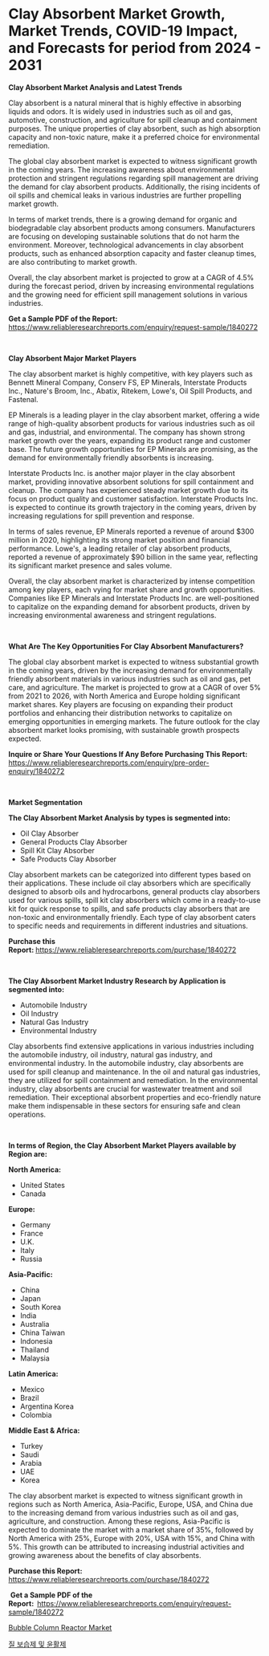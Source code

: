 <p><h1>Clay Absorbent Market Growth, Market Trends, COVID-19 Impact, and Forecasts for period from 2024 - 2031</h1></p><p><strong>Clay Absorbent Market Analysis and Latest Trends</strong></p>
<p><p>Clay absorbent is a natural mineral that is highly effective in absorbing liquids and odors. It is widely used in industries such as oil and gas, automotive, construction, and agriculture for spill cleanup and containment purposes. The unique properties of clay absorbent, such as high absorption capacity and non-toxic nature, make it a preferred choice for environmental remediation.</p><p>The global clay absorbent market is expected to witness significant growth in the coming years. The increasing awareness about environmental protection and stringent regulations regarding spill management are driving the demand for clay absorbent products. Additionally, the rising incidents of oil spills and chemical leaks in various industries are further propelling market growth.</p><p>In terms of market trends, there is a growing demand for organic and biodegradable clay absorbent products among consumers. Manufacturers are focusing on developing sustainable solutions that do not harm the environment. Moreover, technological advancements in clay absorbent products, such as enhanced absorption capacity and faster cleanup times, are also contributing to market growth.</p><p>Overall, the clay absorbent market is projected to grow at a CAGR of 4.5% during the forecast period, driven by increasing environmental regulations and the growing need for efficient spill management solutions in various industries.</p></p>
<p><strong>Get a Sample PDF of the Report:&nbsp;</strong> <a href="https://www.reliableresearchreports.com/enquiry/request-sample/1840272">https://www.reliableresearchreports.com/enquiry/request-sample/1840272</a></p>
<p>&nbsp;</p>
<p><strong>Clay Absorbent Major Market Players</strong></p>
<p><p>The clay absorbent market is highly competitive, with key players such as Bennett Mineral Company, Conserv FS, EP Minerals, Interstate Products Inc., Nature's Broom, Inc., Abatix, Ritekem, Lowe's, Oil Spill Products, and Fastenal. </p><p>EP Minerals is a leading player in the clay absorbent market, offering a wide range of high-quality absorbent products for various industries such as oil and gas, industrial, and environmental. The company has shown strong market growth over the years, expanding its product range and customer base. The future growth opportunities for EP Minerals are promising, as the demand for environmentally friendly absorbents is increasing.</p><p>Interstate Products Inc. is another major player in the clay absorbent market, providing innovative absorbent solutions for spill containment and cleanup. The company has experienced steady market growth due to its focus on product quality and customer satisfaction. Interstate Products Inc. is expected to continue its growth trajectory in the coming years, driven by increasing regulations for spill prevention and response.</p><p>In terms of sales revenue, EP Minerals reported a revenue of around $300 million in 2020, highlighting its strong market position and financial performance. Lowe's, a leading retailer of clay absorbent products, reported a revenue of approximately $90 billion in the same year, reflecting its significant market presence and sales volume.</p><p>Overall, the clay absorbent market is characterized by intense competition among key players, each vying for market share and growth opportunities. Companies like EP Minerals and Interstate Products Inc. are well-positioned to capitalize on the expanding demand for absorbent products, driven by increasing environmental awareness and stringent regulations.</p></p>
<p>&nbsp;</p>
<p><strong>What Are The Key Opportunities For Clay Absorbent Manufacturers?</strong></p>
<p><p>The global clay absorbent market is expected to witness substantial growth in the coming years, driven by the increasing demand for environmentally friendly absorbent materials in various industries such as oil and gas, pet care, and agriculture. The market is projected to grow at a CAGR of over 5% from 2021 to 2026, with North America and Europe holding significant market shares. Key players are focusing on expanding their product portfolios and enhancing their distribution networks to capitalize on emerging opportunities in emerging markets. The future outlook for the clay absorbent market looks promising, with sustainable growth prospects expected.</p></p>
<p><strong>Inquire or Share Your Questions If Any Before Purchasing This Report:</strong> <a href="https://www.reliableresearchreports.com/enquiry/pre-order-enquiry/1840272">https://www.reliableresearchreports.com/enquiry/pre-order-enquiry/1840272</a></p>
<p>&nbsp;</p>
<p><strong>Market Segmentation</strong></p>
<p><strong>The Clay Absorbent Market Analysis by types is segmented into:</strong></p>
<p><ul><li>Oil Clay Absorber</li><li>General Products Clay Absorber</li><li>Spill Kit Clay Absorber</li><li>Safe Products Clay Absorber</li></ul></p>
<p><p>Clay absorbent markets can be categorized into different types based on their applications. These include oil clay absorbers which are specifically designed to absorb oils and hydrocarbons, general products clay absorbers used for various spills, spill kit clay absorbers which come in a ready-to-use kit for quick response to spills, and safe products clay absorbers that are non-toxic and environmentally friendly. Each type of clay absorbent caters to specific needs and requirements in different industries and situations.</p></p>
<p><strong>Purchase this Report:&nbsp;</strong><a href="https://www.reliableresearchreports.com/purchase/1840272">https://www.reliableresearchreports.com/purchase/1840272</a></p>
<p>&nbsp;</p>
<p><strong>The Clay Absorbent Market Industry Research by Application is segmented into:</strong></p>
<p><ul><li>Automobile Industry</li><li>Oil Industry</li><li>Natural Gas Industry</li><li>Environmental Industry</li></ul></p>
<p><p>Clay absorbents find extensive applications in various industries including the automobile industry, oil industry, natural gas industry, and environmental industry. In the automobile industry, clay absorbents are used for spill cleanup and maintenance. In the oil and natural gas industries, they are utilized for spill containment and remediation. In the environmental industry, clay absorbents are crucial for wastewater treatment and soil remediation. Their exceptional absorbent properties and eco-friendly nature make them indispensable in these sectors for ensuring safe and clean operations.</p></p>
<p>&nbsp;</p>
<p><strong>In terms of Region, the Clay Absorbent Market Players available by Region are:</strong></p>
<p>
    <p> <strong> North America: </strong>
        <ul>
            <li>United States</li>
            <li>Canada</li>
        </ul>
        </p> 
    <p> <strong> Europe: </strong>
        <ul>
            <li>Germany</li>
            <li>France</li>
            <li>U.K.</li>
            <li>Italy</li>
            <li>Russia</li>
        </ul>
        </p> 
    <p> <strong> Asia-Pacific: </strong>
        <ul>
            <li>China</li>
            <li>Japan</li>
            <li>South Korea</li>
            <li>India</li>
            <li>Australia</li>
            <li>China Taiwan</li>
            <li>Indonesia</li>
            <li>Thailand</li>
            <li>Malaysia</li>
        </ul>
        </p> 
    <p> <strong> Latin America: </strong>
        <ul>
            <li>Mexico</li>
            <li>Brazil</li>
            <li>Argentina Korea</li>
            <li>Colombia</li>
        </ul>
        </p> 
    <p> <strong> Middle East & Africa: </strong>
        <ul>
            <li>Turkey</li>
            <li>Saudi</li>
            <li>Arabia</li>
            <li>UAE</li>
            <li>Korea</li>
        </ul>
    </p>
    </p>
<p><p>The clay absorbent market is expected to witness significant growth in regions such as North America, Asia-Pacific, Europe, USA, and China due to the increasing demand from various industries such as oil and gas, agriculture, and construction. Among these regions, Asia-Pacific is expected to dominate the market with a market share of 35%, followed by North America with 25%, Europe with 20%, USA with 15%, and China with 5%. This growth can be attributed to increasing industrial activities and growing awareness about the benefits of clay absorbents.</p></p>
<p><strong>Purchase this Report: </strong><a href="https://www.reliableresearchreports.com/purchase/1840272">https://www.reliableresearchreports.com/purchase/1840272</a></p>
<p>&nbsp;<strong>Get a Sample PDF of the Report:&nbsp;&nbsp;</strong><a href="https://www.reliableresearchreports.com/enquiry/request-sample/1840272">https://www.reliableresearchreports.com/enquiry/request-sample/1840272</a></p>
<p><strong></strong></p>
<p><p><a href="https://github.com/ashepherd82/Market-Research-Report-List-3/blob/main/bubble-column-reactor-market.md">Bubble Column Reactor Market</a></p><p><a href="https://github.com/lkwggful07722/Market-Research-Report-List-1/blob/main/8196907193619.md">질 보습제 및 윤활제</a></p></p>